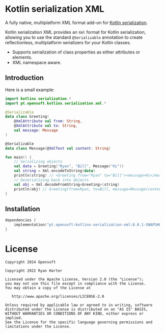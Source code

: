 # Kotlin serialization XML

A fully native, multiplatform XML format add-on
for [Kotlin serialization](https://github.com/Kotlin/kotlinx.serialization).

Kotlin serialization XML provides an `Xml` format for Kotlin serialization, allowing you to use the
standard `@Serializable` annotation to create reflectionless, multiplatform serializers for your
Kotlin classes.

- Supports serialization of class properties as either attributes or elements.
- XML namespace aware.

## Introduction

Here is a small example:

```kotlin
import kotlinx.serialization.*
import pt.opensoft.kotlinx.serialization.xml.*

@Serializable
data class Greeting(
    @XmlAttribute val from: String,
    @XmlAttribute val to: String,
    val message: Message
)

@Serializable
data class Message(@XmlText val content: String)

fun main() {
    // Serializing objects
    val data = Greeting("Ryan", "Bill", Message("Hi"))
    val string = Xml.encodeToString(data)
    println(string) // <Greeting from="Ryan" to="Bill"><message>Hi</message></Greeting>
    // Deserializing back into objects
    val obj = Xml.decodeFromString<Greeting>(string)
    println(obj) // Greeting(from=Ryan, to=Bill, message=Message(content=Hi))
}

```

## Installation

```kotlin
dependencies {
    implementation("pt.opensoft:kotlinx-serialization-xml:0.0.1-SNAPSHOT")
}
```

# License

```
Copyright 2024 Opensoft

Copyright 2022 Ryan Harter

Licensed under the Apache License, Version 2.0 (the "License");
you may not use this file except in compliance with the License.
You may obtain a copy of the License at

   http://www.apache.org/licenses/LICENSE-2.0

Unless required by applicable law or agreed to in writing, software
distributed under the License is distributed on an "AS IS" BASIS,
WITHOUT WARRANTIES OR CONDITIONS OF ANY KIND, either express or implied.
See the License for the specific language governing permissions and
limitations under the License.
```
